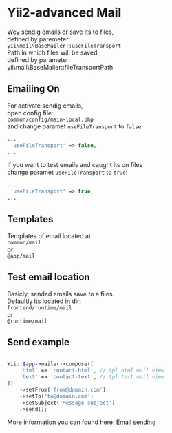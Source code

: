 # Yii2-advanced Mail

<!-- yii2-advanced--mail.md -->

Wey sendig emails or save its to files,<br/>
defined by paremeter:<br/>
`yii\mail\BaseMailer::useFileTransport`<br/>
Path in which files will be saved<br/>
defined by parameter:<br/>
yii\mail\BaseMailer::fileTransportPath<br/>

## Emailing On
For activate sendig emails,<br/>
open config file:<br/>
`common/config/main-local.php`<br/>
and change paramet `useFileTransport` to `false`:
```php
...
 'useFileTransport' => false,
...
```

If you want to test emails and caught its on files<br/>
change paramet `useFileTransport` to `true`:
```php
...
 'useFileTransport' => true,
...
```

## Templates
Templates of email located at<br/>
`common/mail`<br/>
or<br/>
`@app/mail`

## Test email location
Basicly, sended emails save to a files.<br/>
Defaultly its located in dir:<br/>
`frontend/runtime/mail`<br/>
or<br/>
`@runtime/mail`

## Send example
```php

Yii::$app->mailer->compose([
    'html' => 'contact-html', // tpl html mail view
    'text' => 'contact-text', // tpl text mail view
])
    ->setFrom('from@domain.com')
    ->setTo('to@domain.com')
    ->setSubject('Message subject')
    ->send();
```

More information you can found here:
[Email sending](https://yiiframework.com.ua/ru/doc/guide/2/tutorial-mailing/)